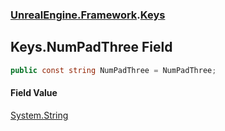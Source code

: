 ### [UnrealEngine.Framework](UnrealEngine_Framework.md 'UnrealEngine.Framework').[Keys](Keys.md 'UnrealEngine.Framework.Keys')
## Keys.NumPadThree Field
```csharp
public const string NumPadThree = NumPadThree;
```
#### Field Value
[System.String](https://docs.microsoft.com/en-us/dotnet/api/System.String 'System.String')
